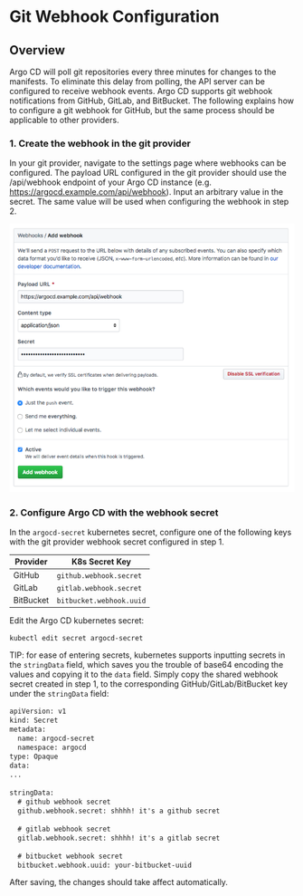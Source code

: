 # Git Webhook Configuration

## Overview

Argo CD will poll git repositories every three minutes for changes to the manifests. To eliminate
this delay from polling, the API server can be configured to receive webhook events. Argo CD supports
git webhook notifications from GitHub, GitLab, and BitBucket. The following explains how to configure
a git webhook for GitHub, but the same process should be applicable to other providers.

### 1. Create the webhook in the git provider

In your git provider, navigate to the settings page where webhooks can be configured. The payload
URL configured in the git provider should use the /api/webhook endpoint of your Argo CD instance
(e.g. https://argocd.example.com/api/webhook). Input an arbitrary value in the secret. The same
value will be used when configuring the webhook in step 2.

![Add Webhook](assets/webhook-config.png "Add Webhook")

### 2. Configure Argo CD with the webhook secret

In the `argocd-secret` kubernetes secret, configure one of the following keys with the git provider
webhook secret configured in step 1.

| Provider  | K8s Secret Key           |
|---------- | ------------------------ |
| GitHub    | `github.webhook.secret`  |
| GitLab    | `gitlab.webhook.secret`  |
| BitBucket | `bitbucket.webhook.uuid` |

Edit the Argo CD kubernetes secret:
```
kubectl edit secret argocd-secret
```

TIP: for ease of entering secrets, kubernetes supports inputting secrets in the `stringData` field,
which saves you the trouble of base64 encoding the values and copying it to the `data` field.
Simply copy the shared webhook secret created in step 1, to the corresponding
GitHub/GitLab/BitBucket key under the `stringData` field:


```
apiVersion: v1
kind: Secret
metadata:
  name: argocd-secret
  namespace: argocd
type: Opaque
data:
...

stringData:
  # github webhook secret
  github.webhook.secret: shhhh! it's a github secret

  # gitlab webhook secret
  gitlab.webhook.secret: shhhh! it's a gitlab secret

  # bitbucket webhook secret
  bitbucket.webhook.uuid: your-bitbucket-uuid

```

After saving, the changes should take affect automatically.

